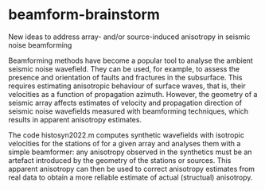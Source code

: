 # beamform-brainstorm
New ideas to address array- and/or source-induced anisotropy in seismic noise beamforming

Beamforming methods have become a popular tool to analyse the ambient seismic noise wavefield. They can be used, for example, to assess the presence and orientation of faults and fractures in the subsurface. This requires estimating anisotropic behaviour of surface waves, that is, their velocities as a function of propagation azimuth. However, the geometry of a seismic array affects estimates of velocity and propagation direction of seismic noise wavefields measured with beamforming techniques, which results in apparent anisotropy estimates. 

The code histosyn2022.m computes synthetic wavefields with isotropic velocities for the stations of for a given array and analyses them with a simple beamformer: any anisotropy observed in the synthetics must be an artefact introduced by the geometry of the stations or sources. This apparent anisotropy can then be used to correct anisotropy estimates from real data to obtain a more reliable estimate of actual (structual) anisotropy.
